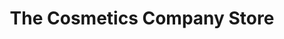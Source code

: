 ---
title: "The Cosmetics Company Store"
url: /pottstown/the-cosmetics-company-store/
shop: beauty
---